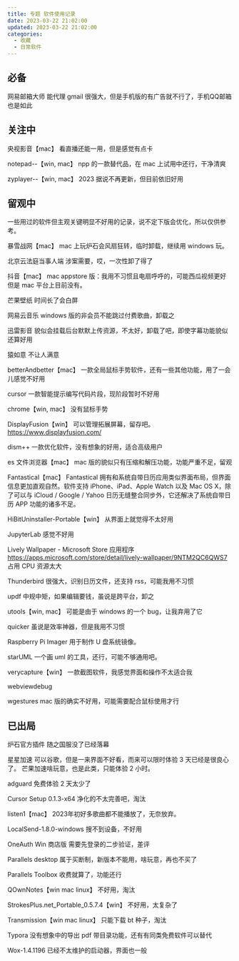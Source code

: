 ```yaml
---
title: 专题 软件使用记录
date: 2023-03-22 21:02:00
updated: 2023-03-22 21:02:00
categories:
  - 收藏
  - 日常软件
---
```


## 必备

网易邮箱大师
能代理 gmail 很强大，但是手机版的有广告就不行了，手机QQ邮箱也是如此

## 关注中

央视影音【mac】
看直播还能一用，但是感觉有点卡

notepad--【win, mac】
npp 的一款替代品，在 mac 上试用中还行，干净清爽

zyplayer--【win, mac】
2023 据说不再更新，但目前依旧好用

## 留观中

一些用过的软件但主观关键明显不好用的记录，说不定下版会优化，所以仅供参考。

暴雪战网【mac】
mac 上玩炉石会风扇狂转，临时卸载，继续用 windows 玩。

北京云法庭当事人端
涉案需要，哎，一次性卸了得了

抖音【mac】
mac appstore 版：我用不习惯且电扇呼呼的，可能西瓜视频更好但是 mac 平台上目前没有。

芒果壁纸
时间长了会白屏

网易云音乐
windows 版的非会员不能跳过付费歌曲，卸载之

迅雷影音
貌似会挂载后台默默上传资源，不太好，卸载了吧，即使字幕功能貌似还算好用

猿如意
不让人满意

betterAndbetter【mac】
一款全局鼠标手势软件，还有一些其他功能，用了一会儿感觉不好用

cursor
一款智能提示编写代码片段，现阶段暂时不好用

chrome【win, mac】
没有鼠标手势

DisplayFusion【win】
可以管理拓展屏幕，留存吧。
<https://www.displayfusion.com/>

dism++
一款优化软件，没有想象的好用，适合高级用户

es 文件浏览器【mac】
mac 版的貌似只有压缩和解压功能，功能严重不足，留观

Fantastical【mac】
Fantastical 拥有和系统自带日历应用类似界面布局，但界面信息更加直观自然。软件支持 iPhone、iPad、Apple Watch 以及 Mac OS X，除了可以与 iCloud / Google / Yahoo 日历无缝整合同步外，它还解决了系统自带日历 APP 功能的诸多不足。

HiBitUninstaller-Portable【win】
从界面上就觉得不太好用

JupyterLab
感觉不好用

Lively Wallpaper - Microsoft Store 应用程序
<https://apps.microsoft.com/store/detail/lively-wallpaper/9NTM2QC6QWS7>
占用 CPU 资源太大

Thunderbird
很强大，识别日历文件，还支持 rss，可能我用不习惯

updf
中规中矩，如果编辑要钱，虽说是跨平台，卸之

utools【win, mac】
可能是由于 windows 的一个 bug，让我弃用了它

quicker
虽说是效率神器，但是我用不习惯

Raspberry Pi Imager
用于制作 U 盘系统镜像。

starUML
一个画 uml 的工具，还行，可能不够通用吧。

verycapture【win】
一款截图软件，我感觉界面和操作不太适合我

webviewdebug

wgestures
mac 版的确实不好用，可能需要配合鼠标使用才行

## 已出局

炉石官方插件
随之国服没了已经落幕

星星加速
可以谷歌，但是一来界面不好看，而来可以限时体验 3 天已经是很良心了。
芒果加速啥玩意，也是此类，只能体验 2 小时。

adguard
免费体验 2 天太少了

Cursor Setup 0.1.3-x64
净化的不太完善吧，淘汰

listen1【mac】
2023年初好多歌曲都不能播放了，无奈放弃。

LocalSend-1.8.0-windows
搜不到设备，不好用

OneAuth Win 商店版
需要先登录的二步验证，差评

Parallels desktop
属于买断制，新版本不能用，啥玩意，再也不买了

Parallels Toolbox
收费就算了，功能还行

QOwnNotes【win mac linux】
不好用，淘汰

StrokesPlus.net_Portable_0.5.7.4【win】
不好用，太复杂了

Transmission【win mac linux】
只能下载 bt 种子，淘汰

Typora
没有想象中的导出 pdf 带目录功能，还有有同类免费软件可以替代

Wox-1.4.1196
已经不太维护的启动器，界面也一般
